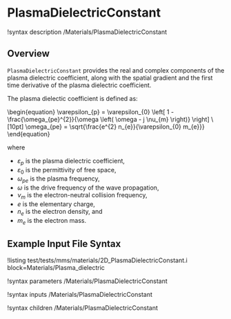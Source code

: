 # PlasmaDielectricConstant

!syntax description /Materials/PlasmaDielectricConstant

## Overview

`PlasmaDielectricConstant` provides the real and complex components of the plasma dielectric coefficient, along with the spatial gradient and the first time derivative of the plasma dielectric coefficient.

The plasma dielectic coefficient is defined as:

\begin{equation}
\varepsilon_{p} = \varepsilon_{0} \left[ 1 - \frac{\omega_{pe}^{2}}{\omega \left( \omega - j \nu_{m} \right)} \right] \\[10pt]
\omega_{pe} = \sqrt{\frac{e^{2} n_{e}}{\varepsilon_{0} m_{e}}}
\end{equation}

where

- $\varepsilon_{p}$ is the plasma dielectric coefficient,
- $\varepsilon_{0}$ is the permittivity of free space,
- $\omega_{pe}$ is the plasma frequency,
- $\omega$ is the drive frequency of the wave propagation,
- $\nu_{m}$ is the electron-neutral collision frequency,
- $e$ is the elementary charge,
- $n_{e}$ is the electron density, and 
- $m_{e}$ is the electron mass.

## Example Input File Syntax

!listing test/tests/mms/materials/2D_PlasmaDielectricConstant.i block=Materials/Plasma_dielectric

!syntax parameters /Materials/PlasmaDielectricConstant

!syntax inputs /Materials/PlasmaDielectricConstant

!syntax children /Materials/PlasmaDielectricConstant
